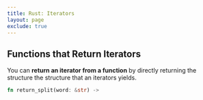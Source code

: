 ```yaml
---
title: Rust: Iterators
layout: page
exclude: true
---
```


## Functions that Return Iterators

You can **return an iterator from a function** by directly returning the structure the structure that an iterators yields.
```rust
fn return_split(word: &str) -> 
```
<!--stackedit_data:
eyJoaXN0b3J5IjpbLTcxNjA1NTA2Ml19
-->